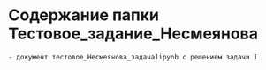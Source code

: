﻿
# Содержание папки Тестовое_задание_Несмеянова


    
    - документ тестовое_Несмеянова_задача1ipynb с решением задачи 1
